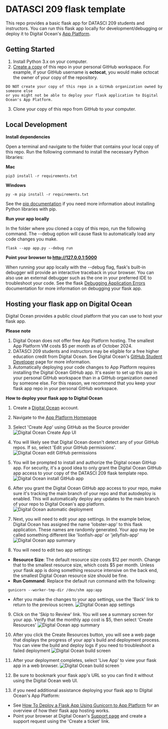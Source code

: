 # DATASCI 209 flask template

This repo provides a basic flask app for DATASCI 209 students and instructors. You can run this flask app locally for development/debugging or deploy it to Digital Ocean's [App Platform](https://www.digitalocean.com/products/app-platform).

## Getting Started

1. Install Python 3.x on your computer.
2. [Create a copy](https://docs.github.com/en/repositories/creating-and-managing-repositories/creating-a-repository-from-a-template#creating-a-repository-from-a-template) of this repo in your personal GitHub workspace. For example, if your GitHub username is **octocat**, you would make octocat the owner of your copy of the repository.
```
DO NOT create your copy of this repo in a GitHub organization owned by someone else
or you might not be able to deploy your flask application to Digital Ocean's App Platform.
```
3. Clone your copy of this repo from GitHub to your computer.

## Local Development

**Install dependencies**

Open a terminal and navigate to the folder that contains your local copy of this repo.  Run the following command to install the necessary Python libraries:

**Mac**
```
pip3 install -r requirements.txt
```

**Windows**
```
py -m pip install -r requirements.txt
```

See the [pip documentation](https://pip.pypa.io/en/stable/cli/pip_install/) if you need more information about installing Python libraries with pip.

**Run your app locally**

In the folder where you cloned a copy of this repo, run the following command.  The --debug option will cause flask to automatically load any code changes you make.

```
flask --app app.py --debug run
```

**Point your browser to http://127.0.0.1:5000**

When running your app locally with the --debug flag, flask's built-in debugger will provide an interactive traceback in your browser.  You can also use an external debugger such as the one in your preferred IDE to troubleshoot your code.  See the flask [Debugging Application Errors](https://flask.palletsprojects.com/en/stable/debugging/) documentation for more information on debugging your flask app.

## Hosting your flask app on Digital Ocean

Digital Ocean provides a public cloud platform that you can use to host your flask app.

**Please note**

1. Digital Ocean does not offer free App Platform hosting.  The smallest App Platform VM costs $5 per month as of October 2024.
2. DATASCI 209 students and instructors may be eligible for a free higher education credit from Digital Ocean.  See Digital Ocean's [GitHub Student Developer](https://www.digitalocean.com/github-students) page for more information.
3. Automatically deploying your code changes to App Platform requires installing the Digital Ocean GitHub app.  It's easier to set up this app in your personal GitHub workspace than in a GitHub organization owned by someone else.  For this reason, we recommend that you keep your flask app repo in your personal GitHub workspace.

**How to deploy your flask app to Digital Ocean**

1. Create a [Digital Ocean](https://www.digitalocean.com) account.

2. Navigate to the [App Platform Homepage](https://cloud.digitalocean.com/apps)

3. Select 'Create App' using GitHub as the Source provider
  ![Digital Ocean Create App UI](images/01_create_app_ui.png)

4. You will likely see that Digital Ocean doesn't detect any of your GitHub repos.  If so, select 'Edit your GitHub permissions'.
  ![Digital Ocean edit GitHub permissions](images/02_grant_github_access.png)

5. You will be prompted to install and authorize the Digital ocean GitHup app.  For security, it's a good idea to only grant the Digital Ocean GitHub app access to your copy of the DATASCI 209 flask template repo.
  ![Digital Ocean install GitHub app](images/03_install_github_app.png)

6. After you grant the Digital Ocean GitHub app access to your repo, make sure it's tracking the main branch of your repo and that autodeploy is enabled.  This will automatically deploy any updates to the main branch of your repo to Digital Ocean's app platform.
  ![Digital Ocean automatic deployment](images/04_auto_deploy.png)

7. Next, you will need to edit your app settings.  In the example below, Digital Ocean has assigned the name 'lobster-app' to this flask application.  These names are randomly generated.  Your app may be called something different like 'lionfish-app' or 'jellyfish-app'
  ![Digital Ocean app summary](images/05_edit_app.png)

8. You will need to edit two app settings:
  * **Resource Size**: The default resource size costs $12 per month. Change that to the smallest resource size, which costs $5 per month.  Unless your flask app is doing something resource intensive on the back end, the smallest Digital Ocean resource size should be fine.
  * **Run Command**: Replace the default run command with the following:
  ```
   gunicorn --worker-tmp-dir /dev/shm app:app
   ```

  * After you make the changes to your app settings, use the 'Back' link to return  to the previous screen.
  ![Digital Ocean app settings](images/06_app_settings.png)

9. Click on the 'Skip to Review' link.  You will see a summary screen for your app.  Verify that the monthly app cost is $5, then select 'Create Resources'
  ![Digital Ocean app summary](images/07_app_summary.png)

10. After you click the Create Resources button, you will see a web page that displays the progress of your app's build and deployment process.  You can view the build and deploy logs if you need to troubleshoot a failed deployment
  ![Digital Ocean build screen ](images/08_build_and_deploy.png)

11. After your deployment completes, select 'Live App' to view your flask app in a web browser.
  ![Digital Ocean build screen ](images/09_deployed.png)
`
12. Be sure to bookmark your flask app's URL so you can find it without using the Digital Ocean web UI.

13. if you need additional assistance deploying your flask app to DIgital Ocean's App Platform:

  * See [How To Deploy a Flask App Using Gunicorn to App Platform](https://www.digitalocean.com/community/tutorials/how-to-deploy-a-flask-app-using-gunicorn-to-app-platform) for an overview of how their flask app hosting works.
  * Point your browser at Digital Ocean's [Support page](https://cloud.digitalocean.com/account/support) and create a support request using the 'Create a ticket' link.
